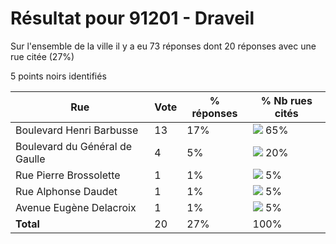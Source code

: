 # Résultat pour 91201 - Draveil

Sur l'ensemble de la ville il y a eu 73 réponses dont 20 réponses avec une rue citée (27%)

5 points noirs identifiés

| Rue | Vote | % réponses | % Nb rues cités|
|-----|------|------------|----------------|
| Boulevard Henri Barbusse | 13 | 17% | <img src="../../img/bar_65.gif" />&nbsp;65%|
| Boulevard du Général de Gaulle | 4 | 5% | <img src="../../img/bar_20.gif" />&nbsp;20%|
| Rue Pierre Brossolette | 1 | 1% | <img src="../../img/bar_5.gif" />&nbsp;5%|
| Rue Alphonse Daudet | 1 | 1% | <img src="../../img/bar_5.gif" />&nbsp;5%|
| Avenue Eugène Delacroix | 1 | 1% | <img src="../../img/bar_5.gif" />&nbsp;5%|
| **Total** | 20 | 27% | 100%|

